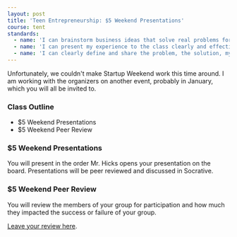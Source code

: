 ```yaml
---
layout: post
title: 'Teen Entrepreneurship: $5 Weekend Presentations'
course: tent
standards:
  - name: 'I can brainstorm business ideas that solve real problems for real people'
  - name: 'I can present my experience to the class clearly and effectively'
  - name: 'I can clearly define and share the problem, the solution, my customer feedback, and my return on time'
---
```


<p class="message">Unfortunately, we couldn't make Startup Weekend work this time around. I am working with the organizers on another event, probably in January, which you will all be invited to.</p>

### Class Outline

* $5 Weekend Presentations
* $5 Weekend Peer Review

### $5 Weekend Presentations

You will present in the order Mr. Hicks opens your presentation on the board. Presentations will be peer reviewed and discussed in Socrative.

### $5 Weekend Peer Review

You will review the members of your group for participation and how much they impacted the success or failure of your group.

[Leave your review here](https://docs.google.com/forms/d/1cB4oCNpyvd8z7JaDXH6OffRF5OrnVa2jxnhpw8uLGIY/viewform?usp=send_form).
